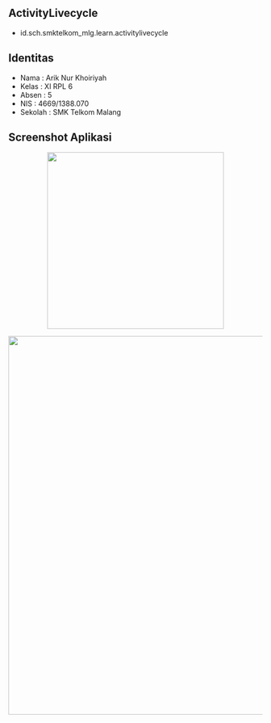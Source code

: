 ## ActivityLivecycle
* id.sch.smktelkom_mlg.learn.activitylivecycle

## Identitas
* Nama  : Arik Nur Khoiriyah
* Kelas : XI RPL 6
* Absen : 5
* NIS   : 4669/1388.070
* Sekolah : SMK Telkom Malang

## Screenshot Aplikasi
<p align="center">
  <img src="http://i64.tinypic.com/8xk6xz.jpg" width="350"/>
</p>
<p align="center">
  <img src="http://i67.tinypic.com/ifr43d.jpg" width="750"/>
</p>
